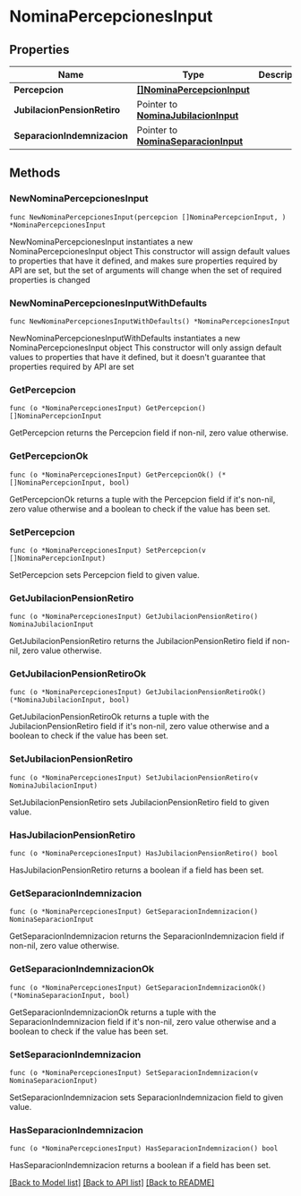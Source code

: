 # NominaPercepcionesInput

## Properties

Name | Type | Description | Notes
------------ | ------------- | ------------- | -------------
**Percepcion** | [**[]NominaPercepcionInput**](NominaPercepcionInput.md) |  | 
**JubilacionPensionRetiro** | Pointer to [**NominaJubilacionInput**](NominaJubilacionInput.md) |  | [optional] 
**SeparacionIndemnizacion** | Pointer to [**NominaSeparacionInput**](NominaSeparacionInput.md) |  | [optional] 

## Methods

### NewNominaPercepcionesInput

`func NewNominaPercepcionesInput(percepcion []NominaPercepcionInput, ) *NominaPercepcionesInput`

NewNominaPercepcionesInput instantiates a new NominaPercepcionesInput object
This constructor will assign default values to properties that have it defined,
and makes sure properties required by API are set, but the set of arguments
will change when the set of required properties is changed

### NewNominaPercepcionesInputWithDefaults

`func NewNominaPercepcionesInputWithDefaults() *NominaPercepcionesInput`

NewNominaPercepcionesInputWithDefaults instantiates a new NominaPercepcionesInput object
This constructor will only assign default values to properties that have it defined,
but it doesn't guarantee that properties required by API are set

### GetPercepcion

`func (o *NominaPercepcionesInput) GetPercepcion() []NominaPercepcionInput`

GetPercepcion returns the Percepcion field if non-nil, zero value otherwise.

### GetPercepcionOk

`func (o *NominaPercepcionesInput) GetPercepcionOk() (*[]NominaPercepcionInput, bool)`

GetPercepcionOk returns a tuple with the Percepcion field if it's non-nil, zero value otherwise
and a boolean to check if the value has been set.

### SetPercepcion

`func (o *NominaPercepcionesInput) SetPercepcion(v []NominaPercepcionInput)`

SetPercepcion sets Percepcion field to given value.


### GetJubilacionPensionRetiro

`func (o *NominaPercepcionesInput) GetJubilacionPensionRetiro() NominaJubilacionInput`

GetJubilacionPensionRetiro returns the JubilacionPensionRetiro field if non-nil, zero value otherwise.

### GetJubilacionPensionRetiroOk

`func (o *NominaPercepcionesInput) GetJubilacionPensionRetiroOk() (*NominaJubilacionInput, bool)`

GetJubilacionPensionRetiroOk returns a tuple with the JubilacionPensionRetiro field if it's non-nil, zero value otherwise
and a boolean to check if the value has been set.

### SetJubilacionPensionRetiro

`func (o *NominaPercepcionesInput) SetJubilacionPensionRetiro(v NominaJubilacionInput)`

SetJubilacionPensionRetiro sets JubilacionPensionRetiro field to given value.

### HasJubilacionPensionRetiro

`func (o *NominaPercepcionesInput) HasJubilacionPensionRetiro() bool`

HasJubilacionPensionRetiro returns a boolean if a field has been set.

### GetSeparacionIndemnizacion

`func (o *NominaPercepcionesInput) GetSeparacionIndemnizacion() NominaSeparacionInput`

GetSeparacionIndemnizacion returns the SeparacionIndemnizacion field if non-nil, zero value otherwise.

### GetSeparacionIndemnizacionOk

`func (o *NominaPercepcionesInput) GetSeparacionIndemnizacionOk() (*NominaSeparacionInput, bool)`

GetSeparacionIndemnizacionOk returns a tuple with the SeparacionIndemnizacion field if it's non-nil, zero value otherwise
and a boolean to check if the value has been set.

### SetSeparacionIndemnizacion

`func (o *NominaPercepcionesInput) SetSeparacionIndemnizacion(v NominaSeparacionInput)`

SetSeparacionIndemnizacion sets SeparacionIndemnizacion field to given value.

### HasSeparacionIndemnizacion

`func (o *NominaPercepcionesInput) HasSeparacionIndemnizacion() bool`

HasSeparacionIndemnizacion returns a boolean if a field has been set.


[[Back to Model list]](../README.md#documentation-for-models) [[Back to API list]](../README.md#documentation-for-api-endpoints) [[Back to README]](../README.md)


